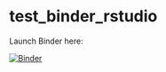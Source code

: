 # test_binder_rstudio

Launch Binder here:

[![Binder](https://mybinder.org/badge_logo.svg)]( https://mybinder.org/v2/gh/zajitschek/rstudiometa/master?urlpath=rstudio )